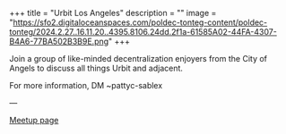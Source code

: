 +++
title = "Urbit Los Angeles"
description = ""
image = "https://sfo2.digitaloceanspaces.com/poldec-tonteg-content/poldec-tonteg/2024.2.27..16.11.20..4395.8106.24dd.2f1a-61585A02-44FA-4307-B4A6-77BA502B3B9E.png"
+++

Join a group of like-minded decentralization enjoyers from the City of Angels to discuss all things Urbit and adjacent. 

For more information, DM ~pattyc-sablex

––

[Meetup page](https://www.meetup.com/urbit-berlin/)
